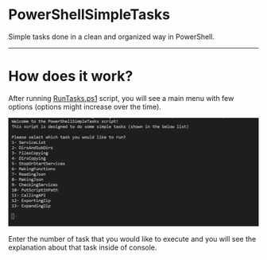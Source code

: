 # PowerShellSimpleTasks
Simple tasks done in a clean and organized way in PowerShell.

<hr/>

# How does it work?
After running [RunTasks.ps1](./RunTasks.ps1) script, you will see a main menu with few options (options might increase over the time).

![img](./src/Data/Screenshots/Screenshot01.png)

Enter the number of task that you would like to execute and you will see the explanation about that task inside of console.

